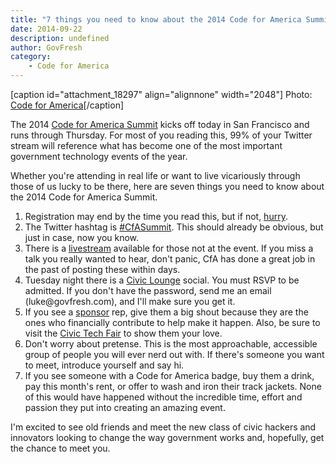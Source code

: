 ```yaml
---
title: "7 things you need to know about the 2014 Code for America Summit"
date: 2014-09-22
description: undefined
author: GovFresh
category:
    - Code for America
---
```


[caption id="attachment_18297" align="alignnone" width="2048"] Photo: <a href="//codeforamerica.org”">Code for America</a>[/caption]

The 2014 <a href="http://www.codeforamerica.org/summit/">Code for America Summit</a> kicks off today in San Francisco and runs through Thursday. For most of you reading this, 99% of your Twitter stream will reference what has become one of the most important government technology events of the year.

Whether you're attending in real life or want to live vicariously through those of us lucky to be there, here are seven things you need to know about the 2014 Code for America Summit.

<ol>
	<li>Registration may end by the time you read this, but if not, <a href="https://www.eventbrite.com/e/the-2014-code-for-america-summit-registration-11424407711">hurry</a>.</li>
	<li>The Twitter hashtag is <a href="https://twitter.com/search?q=%23cfasummit&amp;src=typd">#CfASummit</a>. This should already be obvious, but just in case, now you know.</li>
	<li>There is a <a href="http://www.codeforamerica.org/summit/">livestream</a> available for those not at the event. If you miss a talk you really wanted to hear, don't panic, CfA has done a great job in the past of posting these within days.</li>
	<li>Tuesday night there is a <a href="http://civiclounge.com">Civic Lounge</a> social. You must RSVP to be admitted. If you don't have the password, send me an email (luke@govfresh.com), and I'll make sure you get it.</li>
	<li>If you see a <a href="http://www.codeforamerica.org/summit/sponsors/">sponsor</a> rep, give them a big shout because they are the ones who financially contribute to help make it happen. Also, be sure to visit the <a href="https://cfasummit2014.pathable.com/organizations/list?per_page=24&amp;sort_mode=asc">Civic Tech Fair</a> to show them your love.</li>
	<li>Don't worry about pretense. This is the most approachable, accessible group of people you will ever nerd out with. If there's someone you want to meet, introduce yourself and say hi.</li>
	<li>If you see someone with a Code for America badge, buy them a drink, pay this month's rent, or offer to wash and iron their track jackets. None of this would have happened without  the incredible time, effort and passion they put into creating an amazing event.</li>
</ol>

I'm excited to see old friends and meet the new class of civic hackers and innovators looking to change the way government works and, hopefully, get the chance to meet you.
